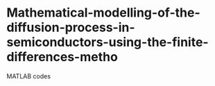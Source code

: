 # Mathematical-modelling-of-the-diffusion-process-in-semiconductors-using-the-finite-differences-metho
MATLAB codes 
